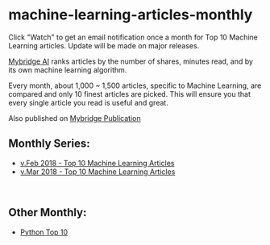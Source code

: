 # machine-learning-articles-monthly

Click "Watch" to get an email notification once a month for Top 10 Machine Learning articles. Update will be made on major releases.

[Mybridge AI](https://www.mybridge.co) ranks articles by the number of shares, minutes read, and by its own machine learning algorithm.

Every month, about 1,000 ~ 1,500 articles, specific to Machine Learning, are compared and only 10 finest articles are picked. This will ensure you that every single article you read is useful and great. 

Also published on [Mybridge Publication](https://medium.mybridge.co)


## Monthly Series:

* [v.Feb 2018 - Top 10 Machine Learning Articles](https://github.com/Mybridge/machine-learning-articles/blob/master/src/02-2018.md)
* [v.Mar 2018 - Top 10 Machine Learning Articles](https://github.com/Mybridge/machine-learning-articles/blob/master/src/03-2018.md)



<br>

## Other Monthly:
* [Python Top 10](https://goo.gl/YkkWeP)
